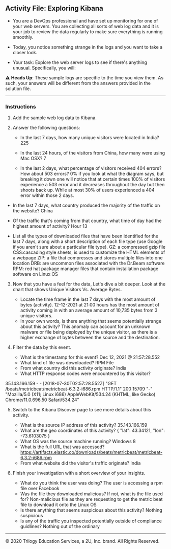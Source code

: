 ## Activity File: Exploring Kibana

* You are a DevOps professional and have set up monitoring for one of your web servers. You are collecting all sorts of web log data and it is your job to review the data regularly to make sure everything is running smoothly. 

* Today, you notice something strange in the logs and you want to take a closer look.

* Your task: Explore the web server logs to see if there's anything unusual. Specifically, you will:

:warning: **Heads Up**: These sample logs are specific to the time you view them. As such, your answers will be different from the answers provided in the solution file. 

---

### Instructions

1. Add the sample web log data to Kibana.

2. Answer the following questions:

    - In the last 7 days, how many unique visitors were located in India? 225

    - In the last 24 hours, of the visitors from China, how many were using Mac OSX? 7

    - In the last 2 days, what percentage of visitors received 404 errors? How about 503 errors?
0% if you look at what the diagram says, but breaking it down one will notice that at certain times 100% of visitors experience a 503 error and it decreases throughout the day but then shoots back up. While at most 30% of users experienced a 404 error within those 2 days.
    
- In the last 7 days, what country produced the majority of the traffic on the website? China
    
- Of the traffic that's coming from that country, what time of day had the highest amount of activity? Hour 13
    
- List all the types of downloaded files that have been identified for the last 7 days, along with a short description of each file type (use Google if you aren't sure about a particular file type).
GZ: a compressed gzip file
CSS:cascading style sheets, is used to customize the HTML elements of a webpage
ZIP: a file that compresses and stores multiple files into one location
DRB: are uncommon files associated with the Dr.Beam software
RPM: red hat package manager files that contain installation package software on Linux OS

3. Now that you have a feel for the data, Let's dive a bit deeper. Look at the chart that shows Unique Visitors Vs. Average Bytes.
     - Locate the time frame in the last 7 days with the most amount of bytes (activity).
12-12-2021 at 21:00 hours has the most amount of activity coming in with an average amount of 10,735 bytes from 3 unique visitors.
     - In your own words, is there anything that seems potentially strange about this activity?
This anomaly can account for an unknown malware or file being deployed by the unique visitor, as there is a higher exchange of bytes between the source and the destination. 

4. Filter the data by this event.
     - What is the timestamp for this event? Dec 12, 2021 @ 21:57:28.552
     - What kind of file was downloaded? RPM File
     - From what country did this activity originate? India 
     - What HTTP response codes were encountered by this visitor?

35.143.166.159 - - [2018-07-30T02:57:28.552Z] "GET /beats/metricbeat/metricbeat-6.3.2-i686.rpm HTTP/1.1" 200 15709 "-" "Mozilla/5.0 (X11; Linux i686) AppleWebKit/534.24 (KHTML, like Gecko) Chrome/11.0.696.50 Safari/534.24"

5. Switch to the Kibana Discover page to see more details about this activity.
     - What is the source IP address of this activity? 35.143.166.159
     - What are the geo coordinates of this activity? { "lat": 43.34121, "lon": -73.6103075 }
     - What OS was the source machine running? Windows 8
     - What is the full URL that was accessed? https://artifacts.elastic.co/downloads/beats/metricbeat/metricbeat-6.3.2-i686.rpm
     - From what website did the visitor's traffic originate? India

6. Finish your investigation with a short overview of your insights. 

     - What do you think the user was doing? The user is accessing a rpm file over Facebook
     - Was the file they downloaded malicious? If not, what is the file used for? Non-malicious file as they are requesting to get the metric beat file to download it onto the Linux OS 
     - Is there anything that seems suspicious about this activity? Nothing suspicious 
     - Is any of the traffic you inspected potentially outside of compliance guidlines? Nothing out of the ordinary

---
© 2020 Trilogy Education Services, a 2U, Inc. brand. All Rights Reserved.  
